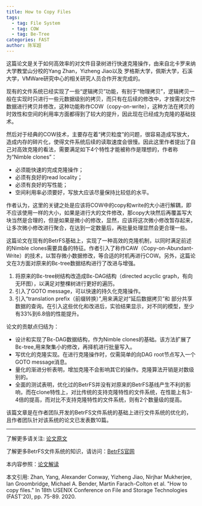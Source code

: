 ```yaml
---
title: How to Copy Files
tags: 
  - tag: File System
  - tag: COW
  - tag: Be-Tree
categories: FAST
author: 陈军超
---
```


这篇论文是关于如何高效率的对文件目录树进行快速克隆操作，由来自北卡罗来纳大学教堂山分校的Yang Zhan，Yizheng Jiao以及 罗格斯大学，佩斯大学，石溪大学，VMWare研究中心的相关研究人员合作开发完成的。

现有的文件系统已经实现了一些“逻辑拷贝”功能，有别于“物理拷贝”，逻辑拷贝一般在实现时只进行一些元数据级别的拷贝，而只有在后续的修改中，才按需对文件数据进行拷贝并修改，这种功能称作COW（copy-on-write），这种方法在拷贝的时效性和空间的利用率方面都得到了较大的提升，因此现在已经成为克隆的基础技术。

然后对于经典的COW技术，主要存在着“拷贝粒度”的问题，很容易造成写放大，造成内存的碎片化，使得文件系统后续的读取速度会很慢。因此这里作者提出了自己对高效克隆的看法，需要满足如下4个特性才能被称作是理想的，作者称为“Nimble clones”：
* 必须能快速的完成克隆操作；
* 必须有良好的read locality；
* 必须有良好的写性能；
* 空间利用率必须要好，写放大应该尽量保持比较低的水平。

作者认为，这里的关键之处是应该将COW中的copy和write的大小进行解耦，即不应该使用一样的大小，如果是进行大的文件修改，那copy大块然后再覆盖写大块当然是合理的，但是如果是微小的修改，显然，应该将这次微小修改暂存起来，让多次微小修改进行聚合，在达到一定数量后，再批量处理显然会更合理一些。

这篇论文在现有的BetrFS基础上，实现了一种高效的克隆机制，以同时满足前述的Nimble clones需要具备的特征。作者引入了称作CAW（Copy-on-Abundant-Write）的技术，以暂存微小数据修改，等合适的时机再进行COW。另外，这篇论文在3方面对原来的Bε-tree数据结构进行了改进与增强。
1. 将原来的Bε-tree树结构改造成Bε-DAG结构（directed acyclic graph，有向无环图），以满足对整棵树进行更好的遍历。
2. 引入了GOTO message，可以快速的持久化克隆操作。
3. 引入“translation prefix（前缀转换）”,用来满足对“延后数据拷贝”和 部分共享数据的查询。在引入这些优化和改进后，实验结果显示，对不同的模型，至少有33%到6.8倍的性能提升。

论文的贡献点归结为：
* 设计和实现了Bε-DAG数据结构，作为Nimble clones的基础。该方法扩展了Bε-tree,用来聚集小的修改，再择机进行批量写入。
* 写优化的克隆实现。在进行克隆操作时，仅需简单的向DAG root节点写入一个GOTO message消息。
* 量化的渐进分析表明，增加克隆不会影响其它的操作。克隆算法开销是对数级别的。
* 全面的测试表明，优化过的BetrFS并没有对原来的BetrFS基线产生不利的影响，而在clone特性上，对比传统的支持克隆特性的文件系统，在性能上有3-4倍的提高，而对比不支持克隆特性的文件系统，则有2个数量级的提高。

该篇文章是在作者团队开发的BetrFS文件系统的基础上进行文件系统的优化的，且作者团队针对该系统的论文已发表数10篇。

---

了解更多请关注: [论文原文](https://www.usenix.org/conference/fast20/presentation/zhan) 

了解更多BetrFS文件系统的知识，请访问：[BetrFS官网](http://www.betrfs.org/) 

本内容参照：[论文解读](http://www.ctoutiao.com/2672341.html)

本文引用: Zhan, Yang, Alexander Conway, Yizheng Jiao, Nirjhar Mukherjee, Ian Groombridge, Michael A. Bender, Martin Farach-Colton et al. "How to copy files." In 18th USENIX Conference on File and Storage Technologies (FAST'20), pp. 75-89. 2020.
